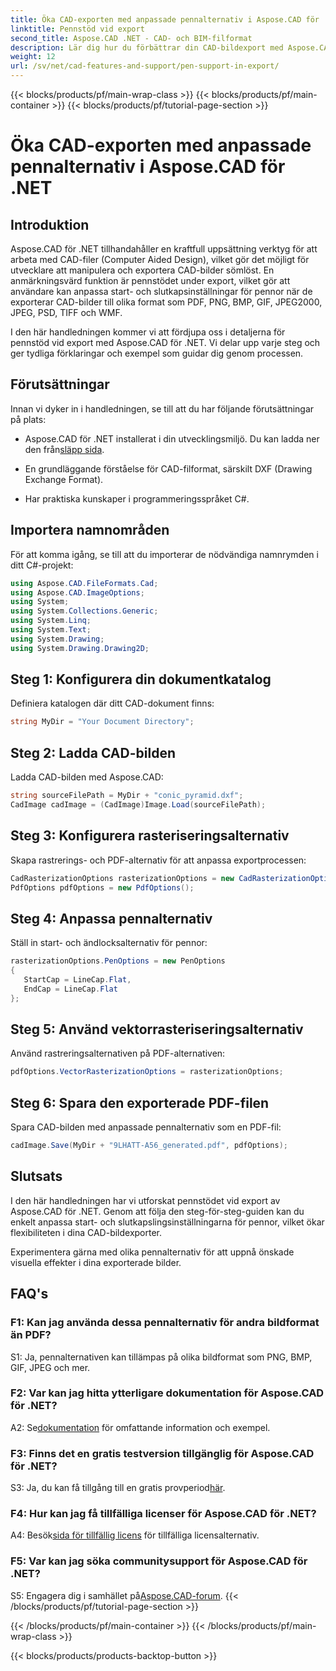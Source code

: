 ```yaml
---
title: Öka CAD-exporten med anpassade pennalternativ i Aspose.CAD för .NET
linktitle: Pennstöd vid export
second_title: Aspose.CAD .NET - CAD- och BIM-filformat
description: Lär dig hur du förbättrar din CAD-bildexport med Aspose.CAD för .NET. Anpassa pennalternativ för fantastiska bilder i PDF, PNG, BMP och mer.
weight: 12
url: /sv/net/cad-features-and-support/pen-support-in-export/
---
```


{{< blocks/products/pf/main-wrap-class >}}
{{< blocks/products/pf/main-container >}}
{{< blocks/products/pf/tutorial-page-section >}}

# Öka CAD-exporten med anpassade pennalternativ i Aspose.CAD för .NET

## Introduktion

Aspose.CAD för .NET tillhandahåller en kraftfull uppsättning verktyg för att arbeta med CAD-filer (Computer Aided Design), vilket gör det möjligt för utvecklare att manipulera och exportera CAD-bilder sömlöst. En anmärkningsvärd funktion är pennstödet under export, vilket gör att användare kan anpassa start- och slutkapsinställningar för pennor när de exporterar CAD-bilder till olika format som PDF, PNG, BMP, GIF, JPEG2000, JPEG, PSD, TIFF och WMF.

I den här handledningen kommer vi att fördjupa oss i detaljerna för pennstöd vid export med Aspose.CAD för .NET. Vi delar upp varje steg och ger tydliga förklaringar och exempel som guidar dig genom processen.

## Förutsättningar

Innan vi dyker in i handledningen, se till att du har följande förutsättningar på plats:

- Aspose.CAD för .NET installerat i din utvecklingsmiljö. Du kan ladda ner den från[släpp sida](https://releases.aspose.com/cad/net/).

- En grundläggande förståelse för CAD-filformat, särskilt DXF (Drawing Exchange Format).

- Har praktiska kunskaper i programmeringsspråket C#.

## Importera namnområden

För att komma igång, se till att du importerar de nödvändiga namnrymden i ditt C#-projekt:

```csharp
using Aspose.CAD.FileFormats.Cad;
using Aspose.CAD.ImageOptions;
using System;
using System.Collections.Generic;
using System.Linq;
using System.Text;
using System.Drawing;
using System.Drawing.Drawing2D;
```

## Steg 1: Konfigurera din dokumentkatalog

Definiera katalogen där ditt CAD-dokument finns:

```csharp
string MyDir = "Your Document Directory";
```

## Steg 2: Ladda CAD-bilden

Ladda CAD-bilden med Aspose.CAD:

```csharp
string sourceFilePath = MyDir + "conic_pyramid.dxf";
CadImage cadImage = (CadImage)Image.Load(sourceFilePath);
```

## Steg 3: Konfigurera rasteriseringsalternativ

Skapa rastrerings- och PDF-alternativ för att anpassa exportprocessen:

```csharp
CadRasterizationOptions rasterizationOptions = new CadRasterizationOptions();
PdfOptions pdfOptions = new PdfOptions();
```

## Steg 4: Anpassa pennalternativ

Ställ in start- och ändlocksalternativ för pennor:

```csharp
rasterizationOptions.PenOptions = new PenOptions
{
   StartCap = LineCap.Flat,
   EndCap = LineCap.Flat
};
```

## Steg 5: Använd vektorrasteriseringsalternativ

Använd rastreringsalternativen på PDF-alternativen:

```csharp
pdfOptions.VectorRasterizationOptions = rasterizationOptions;
```

## Steg 6: Spara den exporterade PDF-filen

Spara CAD-bilden med anpassade pennalternativ som en PDF-fil:

```csharp
cadImage.Save(MyDir + "9LHATT-A56_generated.pdf", pdfOptions);
```

## Slutsats

I den här handledningen har vi utforskat pennstödet vid export av Aspose.CAD för .NET. Genom att följa den steg-för-steg-guiden kan du enkelt anpassa start- och slutkapslingsinställningarna för pennor, vilket ökar flexibiliteten i dina CAD-bildexporter.

Experimentera gärna med olika pennalternativ för att uppnå önskade visuella effekter i dina exporterade bilder.

## FAQ's

### F1: Kan jag använda dessa pennalternativ för andra bildformat än PDF?

S1: Ja, pennalternativen kan tillämpas på olika bildformat som PNG, BMP, GIF, JPEG och mer.

### F2: Var kan jag hitta ytterligare dokumentation för Aspose.CAD för .NET?

 A2: Se[dokumentation](https://reference.aspose.com/cad/net/) för omfattande information och exempel.

### F3: Finns det en gratis testversion tillgänglig för Aspose.CAD för .NET?

 S3: Ja, du kan få tillgång till en gratis provperiod[här](https://releases.aspose.com/).

### F4: Hur kan jag få tillfälliga licenser för Aspose.CAD för .NET?

 A4: Besök[sida för tillfällig licens](https://purchase.aspose.com/temporary-license/) för tillfälliga licensalternativ.

### F5: Var kan jag söka communitysupport för Aspose.CAD för .NET?

 S5: Engagera dig i samhället på[Aspose.CAD-forum](https://forum.aspose.com/c/cad/19).
{{< /blocks/products/pf/tutorial-page-section >}}

{{< /blocks/products/pf/main-container >}}
{{< /blocks/products/pf/main-wrap-class >}}

{{< blocks/products/products-backtop-button >}}
